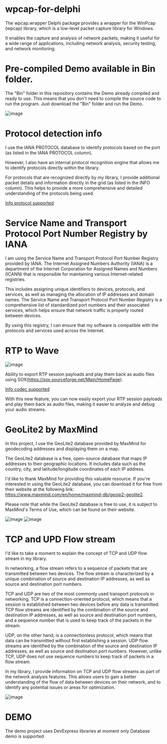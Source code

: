 # wpcap-for-delphi
The wpcap.wrapper Delphi package provides a wrapper for the WinPcap (wpcap) library, which is a low-level packet capture library for Windows.

It enables the capture and analysis of network packets, making it useful for a wide range of applications, including network analysis, security testing, and network monitoring.

# Pre-compiled Demo available in Bin folder.

The "Bin" folder in this repository contains the Demo already compiled and ready to use. This means that you don't need to compile the source code to run the program. Just download the "Bin" folder and run the Demo.

![image](https://user-images.githubusercontent.com/11525545/228578940-4be9a840-eb49-43f7-9077-d6d0cc3f18e1.png)

# Protocol detection info

I use the IANA PROTOCOL database to identify protocols based on the port (as listed in the IANA PROTOCOL column). 

However, I also have an internal protocol recognition engine that allows me to identify protocols directly within the library.

For protocols that are recognized directly by my library, I provide additional packet details and information directly in the grid (as listed in the INFO column). This helps to provide a more comprehensive and detailed understanding of the protocols being used.

[Info protocol supported](https://github.com/amancini/wpcap-for-delphi/wiki/Table-protocol-supported)

# Service Name and Transport Protocol Port Number Registry by IANA 

I am using the Service Name and Transport Protocol Port Number Registry provided by IANA. 
The Internet Assigned Numbers Authority (IANA) is a department of the Internet Corporation for Assigned Names and Numbers (ICANN) that is responsible for maintaining various Internet-related registries. 

This includes assigning unique identifiers to devices, protocols, and services, as well as managing the allocation of IP addresses and domain names. 
The Service Name and Transport Protocol Port Number Registry is a comprehensive list of standardized port numbers and their associated services, which helps ensure that network traffic is properly routed between devices. 

By using this registry, I can ensure that my software is compatible with the protocols and services used across the Internet.

# RTP to Wave

![image](https://user-images.githubusercontent.com/11525545/231596717-2e590617-2bb1-41d7-8346-1bfd0fd1a04e.png)


Ability to export RTP session payloads and play them back as audio files using SOX(https://sox.sourceforge.net/Main/HomePage).

[Info codec supported](https://github.com/amancini/wpcap-for-delphi/wiki/RTP-table-codec-supported)

With this new feature, you can now easily export your RTP session payloads and play them back as audio files, making it easier to analyze and debug your audio streams.

# GeoLite2 by MaxMind
In this project, I use the GeoLite2 database provided by MaxMind for geodecoding addresses and displaying them on a map. 

The GeoLite2 database is a free, open-source database that maps IP addresses to their geographic locations. It includes data such as the country, city, and latitude/longitude coordinates of each IP address.

I'd like to thank MaxMind for providing this valuable resource. If you're interested in using the GeoLite2 database, you can download it for free from their website at the following link: https://www.maxmind.com/en/home/maxmind-db/geoip2-geolite2.

Please note that while the GeoLite2 database is free to use, it is subject to MaxMind's Terms of Use, which can be found on their website.

   ![image](https://user-images.githubusercontent.com/11525545/222990137-523eca8a-9a36-4b2e-9185-5d0ee95b5faf.png)
![image](https://user-images.githubusercontent.com/11525545/222990179-f5e0688e-6f10-40d6-90f2-073040547694.png)

# TCP and UPD Flow stream

I'd like to take a moment to explain the concept of TCP and UDP flow stream in my library.

In networking, a flow stream refers to a sequence of packets that are transmitted between two devices. The flow stream is characterized by a unique combination of source and destination IP addresses, as well as source and destination port numbers.

TCP and UDP are two of the most commonly used transport protocols in networking. TCP is a connection-oriented protocol, which means that a session is established between two devices before any data is transmitted. TCP flow streams are identified by the combination of the source and destination IP addresses, as well as source and destination port numbers, and a sequence number that is used to keep track of the packets in the stream.

UDP, on the other hand, is a connectionless protocol, which means that data can be transmitted without first establishing a session. UDP flow streams are identified by the combination of the source and destination IP addresses, as well as source and destination port numbers. However, unlike TCP, UDP does not use sequence numbers to keep track of packets in a flow stream.

In my library, I provide information on TCP and UDP flow streams as part of the network analysis features. This allows users to gain a better understanding of the flow of data between devices on their network, and to identify any potential issues or areas for optimization.

![image](https://user-images.githubusercontent.com/11525545/223887025-799aa3c9-8dc3-463c-9364-8cc118554e76.png)


# DEMO

The demo project uses DevExpress libraries at moment only Database demo is supported
